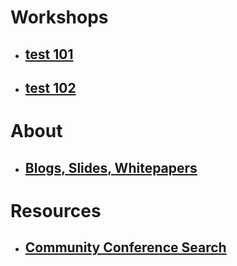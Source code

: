 # Workshops #
- ## [test 101](https://securedorg.github.io/RE101/) ##
- ## [test 102](https://securedorg.github.io/RE102/) ##
# About #
- ## [Blogs, Slides, Whitepapers](https://securedorg.github.io/content/) ##
# Resources #
- ## [Community Conference Search](https://securedorg.github.io/community/search.html) ##